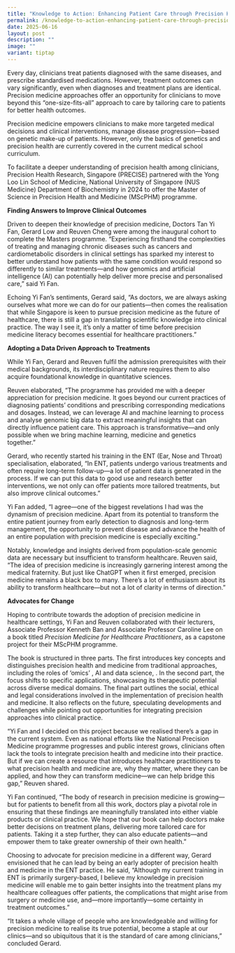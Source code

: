 ```yaml
---
title: "Knowledge to Action: Enhancing Patient Care through Precision Health"
permalink: /knowledge-to-action-enhancing-patient-care-through-precision-health/
date: 2025-06-16
layout: post
description: ""
image: ""
variant: tiptap
---
```

<p>Every day, clinicians treat patients diagnosed with the same diseases,
and prescribe standardised medications. However, treatment outcomes can
vary significantly, even when diagnoses and treatment plans are identical.
Precision medicine approaches offer an opportunity for clinicians to move
beyond this “one-size-fits-all” approach to care by tailoring care to patients
for better health outcomes.&nbsp;</p>
<p></p>
<p>Precision medicine empowers clinicians to make more targeted medical decisions
and clinical interventions, manage disease progression—based on genetic
make-up of patients. However, only the basics of genetics and precision
health are currently covered in the current medical school curriculum.&nbsp;&nbsp;</p>
<p></p>
<p>To facilitate a deeper understanding of precision health among clinicians,
Precision Health Research, Singapore (PRECISE) partnered with the Yong
Loo Lin School of Medicine, National University of Singapore (NUS Medicine)
Department of Biochemistry in 2024 to offer the Master of Science in Precision
Health and Medicine (MScPHM) programme.&nbsp;&nbsp;</p>
<p></p>
<p><strong>Finding Answers to Improve Clinical Outcomes</strong>&nbsp;</p>
<p>Driven to deepen their knowledge of precision medicine, Doctors Tan Yi
Fan, Gerard Low and Reuven Cheng were among the inaugural cohort to complete
the Masters programme. “Experiencing firsthand the complexities of treating
and managing chronic diseases such as cancers and cardiometabolic disorders
in clinical settings has sparked my interest to better understand how patients
with the same condition would respond so differently to similar treatments—and
how genomics and artificial intelligence (AI) can potentially help deliver
more precise and personalised care,” said Yi Fan.&nbsp;&nbsp;</p>
<p></p>
<p>Echoing Yi Fan’s sentiments, Gerard said, “As doctors, we are always asking
ourselves what more we can do for our patients—then comes the realisation
that while Singapore is keen to pursue precision medicine as the future
of healthcare, there is still a gap in translating scientific knowledge
into clinical practice. The way I see it, it’s only a matter of time before
precision medicine literacy becomes essential for healthcare practitioners.”&nbsp;</p>
<p></p>
<p><strong>Adopting a Data Driven Approach to Treatments</strong>&nbsp;</p>
<p>While Yi Fan, Gerard and Reuven fulfil the admission prerequisites with
their medical backgrounds, its interdisciplinary nature requires them to
also acquire foundational knowledge in quantitative sciences.&nbsp;&nbsp;</p>
<p></p>
<p>Reuven elaborated, “The programme has provided me with a deeper appreciation
for precision medicine. It goes beyond our current practices of diagnosing
patients’ conditions and prescribing corresponding medications and dosages.
Instead, we can leverage AI and machine learning to process and analyse
genomic big data to extract meaningful insights that can directly influence
patient care. This approach is transformative—and only possible when we
bring machine learning, medicine and genetics together.”&nbsp;</p>
<p></p>
<p>Gerard, who recently started his training in the ENT (Ear, Nose and Throat)
specialisation, elaborated, “In ENT, patients undergo various treatments
and often require long-term follow-up—a lot of patient data is generated
in the process. If we can put this data to good use and research better
interventions, we not only can offer patients more tailored treatments,
but also improve clinical outcomes.”&nbsp;</p>
<p></p>
<p>Yi Fan added, “I agree—one of the biggest revelations I had was the dynamism
of precision medicine. Apart from its potential to transform the entire
patient journey from early detection to diagnosis and long-term management,
the opportunity to prevent disease and advance the health of an entire
population with precision medicine is especially exciting.”&nbsp;</p>
<p></p>
<p>Notably, knowledge and insights derived from population-scale genomic
data are necessary but insufficient to transform healthcare. Reuven said,
“The idea of precision medicine is increasingly garnering interest among
the medical fraternity. But just like ChatGPT when it first emerged, precision
medicine remains a black box to many. There’s a lot of enthusiasm about
its ability to transform healthcare—but not a lot of clarity in terms of
direction.”&nbsp;</p>
<p></p>
<p><strong>Advocates for Change</strong>&nbsp;</p>
<p>Hoping to contribute towards the adoption of precision medicine in healthcare
settings, Yi Fan and Reuven collaborated with their lecturers, Associate
Professor Kenneth Ban and Associate Professor Caroline Lee on a book titled <em>Precision Medicine for Healthcare Practitioners</em>,
as a capstone project for their MScPHM programme.&nbsp;&nbsp;</p>
<p></p>
<p>The book is structured in three parts. The first introduces key concepts
and distinguishes precision health and medicine from traditional approaches,
including the roles of ‘omics’ , AI and data science, . In the second part,
the focus shifts to specific applications, showcasing its therapeutic potential
across diverse medical domains. The final part outlines the social, ethical
and legal considerations involved in the implementation of precision health
and medicine. It also reflects on the future, speculating developments
and challenges while pointing out opportunities for integrating precision
approaches into clinical practice.&nbsp;</p>
<p></p>
<p>“Yi Fan and I decided on this project because we realised there’s a gap
in the current system. Even as national efforts like the National Precision
Medicine programme progresses and public interest grows, clinicians often
lack the tools to integrate precision health and medicine into their practice.
But if we can create a resource that introduces healthcare practitioners
to what precision health and medicine are, why they matter, where they
can be applied, and how they can transform medicine—we can help bridge
this gap,” Reuven shared.&nbsp;&nbsp;</p>
<p></p>
<p>Yi Fan continued, “The body of research in precision medicine is growing—but
for patients to benefit from all this work, doctors play a pivotal role
in ensuring that these findings are meaningfully translated into either
viable products or clinical practice. We hope that our book can help doctors
make better decisions on treatment plans, delivering more tailored care
for patients. Taking it a step further, they can also educate patients—and
empower them to take greater ownership of their own health.”&nbsp;</p>
<p></p>
<p>Choosing to advocate for precision medicine in a different way, Gerard
envisioned that he can lead by being an early adopter of precision health
and medicine in the ENT practice. He said, “Although my current training
in ENT is primarily surgery-based, I believe my knowledge in precision
medicine will enable me to gain better insights into the treatment plans
my healthcare colleagues offer patients, the complications that might arise
from surgery or medicine use, and—more importantly—some certainty in treatment
outcomes.”&nbsp;&nbsp;</p>
<p></p>
<p>“It takes a whole village of people who are knowledgeable and willing
for precision medicine to realise its true potential, become a staple at
our clinics—and so ubiquitous that it is the standard of care among clinicians,”
concluded Gerard.&nbsp;&nbsp;&nbsp;</p>
